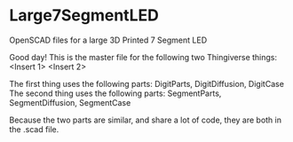 # Large7SegmentLED
OpenSCAD files for a large 3D Printed 7 Segment LED

Good day!  This is the master file for the following two Thingiverse things:
<Insert 1>
<Insert 2>

The first thing uses the following parts:  DigitParts, DigitDiffusion, DigitCase
The second thing uses the following parts:  SegmentParts, SegmentDiffusion, SegmentCase

Because the two parts are similar, and share a lot of code, they are both in the .scad file.

